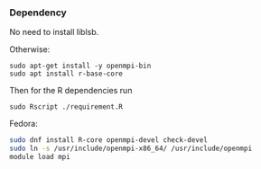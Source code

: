 ### Dependency

No need to install liblsb.

Otherwise:

```
sudo apt-get install -y openmpi-bin
sudo apt install r-base-core 
```

Then for the R dependencies run 

```
sudo Rscript ./requirement.R
```

Fedora:
```sh
sudo dnf install R-core openmpi-devel check-devel
sudo ln -s /usr/include/openmpi-x86_64/ /usr/include/openmpi
module load mpi
```